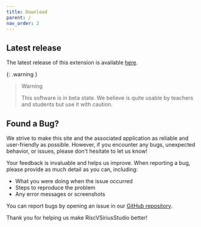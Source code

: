 ```yaml
---
title: Download
parent: /
nav_order: 2
---
```


## Latest release

The latest release of this extension is available
[here](https://github.com/LabSirius/RiscVSiriusStudio/releases/download/v0.0.7/rv-simulator-0.0.7.vsix).

{: .warning }
> Warning
>
> This software is in beta state. We believe is quite usable by teachers and
> students but use it with caution. 

## Found a Bug?

We strive to make this site and the associated application as reliable and
user-friendly as possible. However, if you encounter any bugs, unexpected
behavior, or issues, please don't hesitate to let us know!

Your feedback is invaluable and helps us improve. When reporting a bug, please
provide as much detail as you can, including:

- What you were doing when the issue occurred
- Steps to reproduce the problem
- Any error messages or screenshots

You can report bugs by opening an issue in our [GitHub
repository](https://github.com/LabSirius/RiscVSiriusStudio/issues).

Thank you for helping us make RiscVSiriusStudio better!